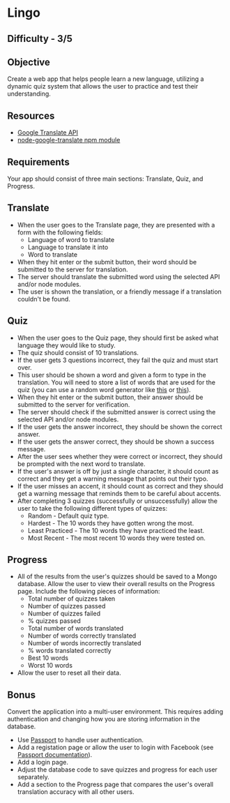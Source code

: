 Lingo
=======

Difficulty - 3/5
---------


Objective
---------
Create a web app that helps people learn a new language, utilizing a dynamic quiz system that allows the user to practice and test their understanding.

Resources
--------
- <a href="https://cloud.google.com/translate/docs">Google Translate API</a>
- <a href="https://github.com/Localize/node-google-translate">node-google-translate npm module</a>

Requirements
--------

Your app should consist of three main sections: Translate, Quiz, and Progress.

Translate
--------
- When the user goes to the Translate page, they are presented with a form with the following fields:
    - Language of word to translate
    - Language to translate it into
    - Word to translate
- When they hit enter or the submit button, their word should be submitted to the server for translation.
- The server should translate the submitted word using the selected API and/or node modules.
- The user is shown the translation, or a friendly message if a translation couldn't be found.

Quiz
------
- When the user goes to the Quiz page, they should first be asked what language they would like to study.
- The quiz should consist of 10 translations.
- If the user gets 3 questions incorrect, they fail the quiz and must start over.
- This user should be shown a word and given a form to type in the translation. You will need to store a list of words that are used for the quiz (you can use a random word generator like <a href="http://listofrandomwords.com/">this</a> or <a href="http://www.wordlistgenerator.net/">this</a>).
- When they hit enter or the submit button, their answer should be submitted to the server for verification.
- The server should check if the submitted answer is correct using the selected API and/or node modules.
- If the user gets the answer incorrect, they should be shown the correct answer.
- If the user gets the answer correct, they should be shown a success message.
- After the user sees whether they were correct or incorrect, they should be prompted with the next word to translate.
- If the user's answer is off by just a single character, it should count as correct and they get a warning message that points out their typo.
- If the user misses an accent, it should count as correct and they should get a warning message that reminds them to be careful about accents.
- After completing 3 quizzes (successfully or unsuccessfully) allow the user to take the following different types of quizzes:
    - Random - Default quiz type.
    - Hardest - The 10 words they have gotten wrong the most.
    - Least Practiced - The 10 words they have practiced the least.
    - Most Recent - The most recent 10 words they were tested on.

Progress
--------

- All of the results from the user's quizzes should be saved to a Mongo database. Allow the user to view their overall results on the Progress page. Include the following pieces of information:
    - Total number of quizzes taken
    - Number of quizzes passed
    - Number of quizzes failed
    - % quizzes passed
    - Total number of words translated
    - Number of words correctly translated
    - Number of words incorrectly translated
    - % words translated correctly
    - Best 10 words
    - Worst 10 words
- Allow the user to reset all their data.

Bonus
------
Convert the application into a multi-user environment. This requires adding authentication and changing how you are storing information in the database.

- Use <a href="http://passportjs.org/">Passport</a> to handle user authentication.
- Add a registation page or allow the user to login with Facebook (see <a href="http://passportjs.org/guide/">Passport documentation</a>).
- Add a login page.
- Adjust the database code to save quizzes and progress for each user separately.
- Add a section to the Progress page that compares the user's overall translation accuracy with all other users.